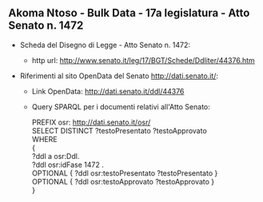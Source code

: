## Akoma Ntoso - Bulk Data - 17a legislatura - Atto Senato n. 1472 ##

* Scheda del Disegno di Legge - Atto Senato n. 1472:
	* http url: http://www.senato.it/leg/17/BGT/Schede/Ddliter/44376.htm

* Riferimenti al sito OpenData del Senato http://dati.senato.it/:
	* Link OpenData: http://dati.senato.it/ddl/44376
	* Query SPARQL per i documenti relativi all'Atto Senato:

        PREFIX osr: <http://dati.senato.it/osr/>  
		SELECT DISTINCT ?testoPresentato ?testoApprovato  
		WHERE  
		{  
		    ?ddl a osr:Ddl.  
		    ?ddl osr:idFase 1472 .  
		    OPTIONAL { ?ddl osr:testoPresentato ?testoPresentato }  
		    OPTIONAL { ?ddl osr:testoApprovato ?testoApprovato }  
		}
		